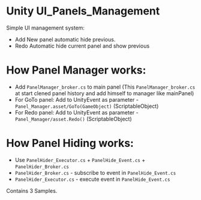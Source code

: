  # Unity UI_Panels_Management
Simple UI management system: 
 - Add New panel automatic hide previous. 
 - Redo Automatic hide current panel and show previous
 
 # How Panel Manager works:
* Add `PanelManager_broker.cs` to main panel (This `PanelManager_broker.cs` at start clened panel history and add himself to manager like mainPanel)
* For GoTo panel: Add to UnityEvent as parameter - `Panel_Manager.asset/GoTo(GameObject)` (ScriptableObject)
* For Redo panel: Add to UnityEvent as parameter - `Panel_Manager/asset.Redo()` (ScriptableObject)


 # How Panel Hiding works:
* Use `PanelHider_Executor.cs` + `PanelHide_Event.cs` + `PanelHider_Broker.cs`
* `PanelHider_Broker.cs` - subscribe to event in `PanelHide_Event.cs`
* `PanelHider_Executor.cs` - execute event in `PanelHide_Event.cs`

Contains 3 Samples.
